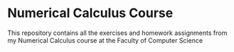 # Numerical Calculus Course  


This repository contains all the exercises and homework assignments from my Numerical Calculus course at the Faculty of Computer Science

